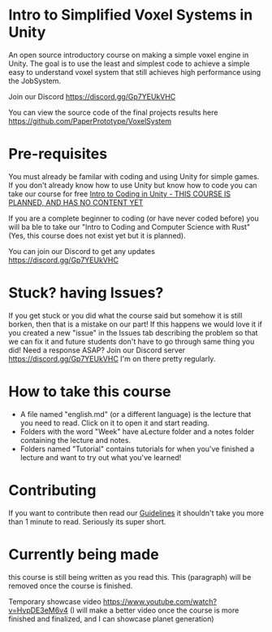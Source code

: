 # Intro to Simplified Voxel Systems in Unity
An open source introductory course on making a simple voxel engine in Unity. The goal is to use the least and simplest code to achieve a simple easy to understand voxel system that still achieves high performance using the JobSystem.

Join our Discord https://discord.gg/Gp7YEUkVHC

You can view the source code of the final projects results here https://github.com/PaperPrototype/VoxelSystem

# Pre-requisites
You must already be familar with coding and using Unity for simple games.
If you don't already know how to use Unity but know how to code you can take our course for free
[Intro to Coding in Unity - THIS COURSE IS PLANNED, AND HAS NO CONTENT YET](https://github.com/PaperPrototype/Intro-to-Coding-with-Unity)

If you are a complete beginner to coding (or have never coded before) you will ba ble to take our "Intro to Coding and Computer Science with Rust" (Yes, this course does not exist yet but it is planned).

You can join our Discord to get any updates https://discord.gg/Gp7YEUkVHC

# Stuck? having Issues?
If you get stuck or you did what the course said but somehow it is still borken, then that is a mistake on our part! If this happens we would love it if you created a new "issue" in the Issues tab describing the problem so that we can fix it and future students don't have to go through same thing you did! Need a response ASAP? Join our Discord server https://discord.gg/Gp7YEUkVHC I'm on there pretty regularly.

# How to take this course
 - A file named "english.md" (or a different language) is the lecture that you need to read. Click on it to open it and start reading.
 - Folders with the word "Week" have aLecture folder and a notes folder containing the lecture and notes.
 - Folders named "Tutorial" contains tutorials for when you've finished a lecture and want to try out what you've learned!

# Contributing
If you want to contribute then read our [Guidelines](https://github.com/Nanite3D/Nanite-course-Guidelines) it shouldn't take you more than 1 minute to read. Seriously its super short.

# Currently being made
this course is still being written as you read this. This (paragraph) will be removed once the course is finished.

Temporary showcase video https://www.youtube.com/watch?v=HvpDE3eM6v4 (I will make a better video once the course is more finished and finalized, and I can showcase planet generation)
